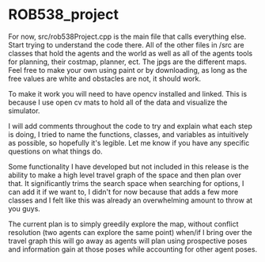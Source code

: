 # ROB538_project

For now, src/rob538Project.cpp is the main file that calls everything else. Start trying to understand the code there. All of the other files in /src are classes that hold the agents and the world as well as all of the agents tools for planning, their costmap, planner, ect. The jpgs are the different maps. Feel free to make your own using paint or by downloading, as long as the free values are white and obstacles are not, it should work.

To make it work you will need to have opencv installed and linked. This is because I use open cv mats to hold all of the data and visualize the simulator.

I will add comments throughout the code to try and explain what each step is doing, I tried to name the functions, classes, and variables as intuitively as possible, so hopefully it's legible. Let me know if you have any specific questions on what things do.

Some functionality I have developed but not included in this release is the ability to make a high level travel graph of the space and then plan over that. It significantly trims the search space when searching for options, I can add it if we want to, I didn't for now because that adds a few more classes and I felt like this was already an overwhelming amount to throw at you guys.

The current plan is to simply greedily explore the map, without conflict resolution (two agents can explore the same point) when/if I bring over the travel graph this will go away as agents will plan using prospective poses and information gain at those poses while accounting for other agent poses.


